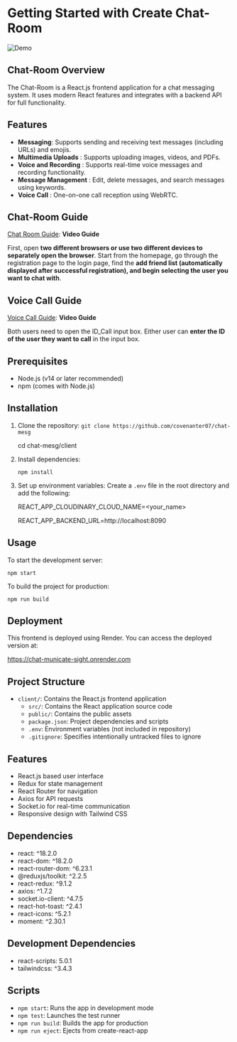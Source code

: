 # Getting Started with Create Chat-Room
![Demo](https://github.com/covenanter07/chat-mesg/blob/main/client/chat_web_demo.gif?raw=true)
## Chat-Room Overview
The Chat-Room is a React.js frontend application for a chat messaging system. It uses modern React features and integrates with a backend API for full functionality.

## Features
- **Messaging**: Supports sending and receiving text messages (including URLs) and emojis.
- **Multimedia Uploads** : Supports uploading images, videos, and PDFs.
- **Voice and Recording** : Supports real-time voice messages and recording functionality.
- **Message Management** : Edit, delete messages, and search messages using keywords.
- **Voice Call** : One-on-one call reception using WebRTC.

## Chat-Room Guide
[Chat Room Guide](https://github.com/covenanter07/chat-mesg/blob/main/client/chat_web_guide%20(720p%20with%2021.58fps).mp4): **Video Guide**

First, open **two different browsers or use two different devices to separately open the browser**. Start from the homepage, go through the registration page to the login page, find the **add friend list (automatically displayed after successful registration), and begin selecting the user you want to chat with**.

## Voice Call Guide
[Voice Call Guide](https://github.com/covenanter07/chat-mesg/blob/main/client/phonecall_guide%20(720p%20with%2021.64fps).mp4): **Video Guide**

Both users need to open the ID_Call input box. Either user can **enter the ID of the user they want to call** in the input box.

## Prerequisites

* Node.js (v14 or later recommended)
* npm (comes with Node.js)

## Installation

1. Clone the repository:
   `git clone https://github.com/covenanter07/chat-mesg`

    cd chat-mesg/client

2. Install dependencies:

   `npm install`

3. Set up environment variables:
   Create a `.env` file in the root directory and add the following:

   REACT_APP_CLOUDINARY_CLOUD_NAME=<your_name>
   
   REACT_APP_BACKEND_URL=http://localhost:8090

## Usage

To start the development server:

`npm start`

To build the project for production:

`npm run build`

## Deployment

This frontend is deployed using Render. You can access the deployed version at:

https://chat-municate-sight.onrender.com


## Project Structure

  * `client/`: Contains the React.js frontend application
    * `src/`: Contains the React application source code
    * `public/`: Contains the public assets
    * `package.json`: Project dependencies and scripts
    * `.env`: Environment variables (not included in repository)
    * `.gitignore`: Specifies intentionally untracked files to ignore

## Features

* React.js based user interface
* Redux for state management
* React Router for navigation
* Axios for API requests
* Socket.io for real-time communication
* Responsive design with Tailwind CSS

## Dependencies

* react: ^18.2.0
* react-dom: ^18.2.0
* react-router-dom: ^6.23.1
* @reduxjs/toolkit: ^2.2.5
* react-redux: ^9.1.2
* axios: ^1.7.2
* socket.io-client: ^4.7.5
* react-hot-toast: ^2.4.1
* react-icons: ^5.2.1
* moment: ^2.30.1

## Development Dependencies

* react-scripts: 5.0.1
* tailwindcss: ^3.4.3

## Scripts

* `npm start`: Runs the app in development mode
* `npm test`: Launches the test runner
* `npm run build`: Builds the app for production
* `npm run eject`: Ejects from create-react-app
